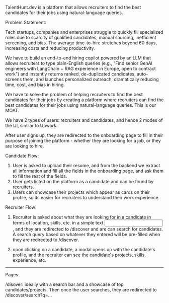 TalentHunt.dev is a platform that allows recruiters to find the best candidates for their jobs using natural-language queries.

Problem Statement:

Tech startups, companies and enterprises struggle to quickly fill specialized roles due to scarcity of qualified candidates, manual sourcing, inefficient screening, and bias. The average time-to-hire stretches beyond 60 days, increasing costs and reducing productivity.

We have to build an end-to-end hiring copilot powered by an LLM that allows recruiters to type plain-English queries (e.g., "Find senior GenAl engineers with LangChain + RAG experience in Europe, open to contract work") and instantly returns ranked, de-duplicated candidates, auto-screens them, and launches personalized outreach, dramatically reducing time, cost, and bias in hiring.

We have to solve the problem of helping recruiters to find the best candidates for their jobs by creating a platform where recruiters can find the best candidates for their jobs using natural-language queries. This is our MOAT.

We have 2 types of users: recruiters and candidates, and hence 2 modes of the UI, similar to Upwork.

After user signs up, they are redirected to the onboarding page to fill in their purpose of joining the platform - whether they are looking for a job, or they are looking to hire.

Candidate Flow:

1. User is asked to upload their resume, and from the backend we extract all information and fill all the fields in the onboarding page, and ask them to fill the rest of the fields.
2. User gets listed on the platform as a candidate and can be found by recruiters.
3. Users can showcase their projects which appear as cards on their profile, so its easier for recruiters to understand their work experience.

Recruiter Flow:

1. Recruiter is asked about what they are looking for in a candidate in terms of location, skills, etc. in a simple text <input />, and they are redirected to /discover and are can search for candidates. A search query based on whatever they entered will be pre-filled when they are redirected to /discover.

2. upon clicking on a candidate, a modal opens up with the candidate's profile, and the recruiter can see the candidate's projects, skills, experience, etc.

---

Pages:

/disover: ideally with a search bar and a showcase of top candidates/projects. Then once the user searches, they are redirected to /discover/search?q=...
